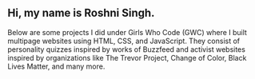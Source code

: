 ## Hi, my name is Roshni Singh.

Below are some projects I did under Girls Who Code (GWC) where I built multipage websites using HTML, CSS, and JavaScript.
They consist of personality quizzes inspired by works of Buzzfeed and activist websites inspired by organizations like The Trevor Project, Change of Color, Black Lives Matter, and many more. 

